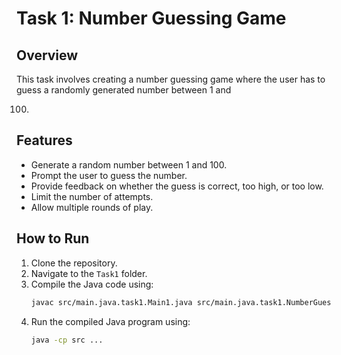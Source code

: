 # Task 1: Number Guessing Game

## Overview

This task involves creating a number guessing game where the user has to guess a randomly generated number between 1 and

100.

## Features

- Generate a random number between 1 and 100.
- Prompt the user to guess the number.
- Provide feedback on whether the guess is correct, too high, or too low.
- Limit the number of attempts.
- Allow multiple rounds of play.

## How to Run

1. Clone the repository.
2. Navigate to the `Task1` folder.
3. Compile the Java code using:
   ```bash
   javac src/main.java.task1.Main1.java src/main.java.task1.NumberGuessingGame.java
4. Run the compiled Java program using:
   ```bash
   java -cp src ...
